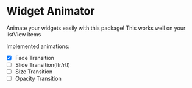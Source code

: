 # Widget Animator

Animate your widgets easily with this package!
This works well on your listView items

Implemented animations:
* [x] Fade Transition
* [ ] Slide Transition(ltr/rtl)
* [ ] Size Transition
* [ ] Opacity Transition
